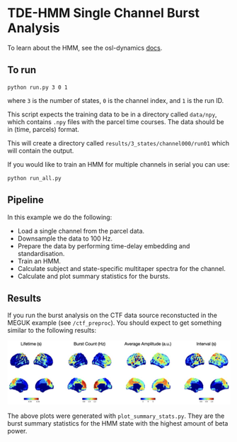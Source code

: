 # TDE-HMM Single Channel Burst Analysis

To learn about the HMM, see the osl-dynamics [docs](https://osl-dynamics.readthedocs.io/en/latest/models/hmm.html).

## To run

```
python run.py 3 0 1
```
where `3` is the number of states, `0` is the channel index, and `1` is the run ID.

This script expects the training data to be in a directory called `data/npy`, which contains `.npy` files with the parcel time courses. The data should be in (time, parcels) format.

This will create a directory called `results/3_states/channel000/run01` which will contain the output.

If you would like to train an HMM for multiple channels in serial you can use:
```
python run_all.py
```

## Pipeline

In this example we do the following:

- Load a single channel from the parcel data.
- Downsample the data to 100 Hz.
- Prepare the data by performing time-delay embedding and standardisation.
- Train an HMM.
- Calculate subject and state-specific multitaper spectra for the channel.
- Calculate and plot summary statistics for the bursts.

## Results

If you run the burst analysis on the CTF data source reconstucted in the MEGUK example (see `/ctf_preproc`). You should expect to get something similar to the following results:

![Results](results.jpeg)

The above plots were generated with `plot_summary_stats.py`. They are the burst summary statistics for the HMM state with the highest amount of beta power.
